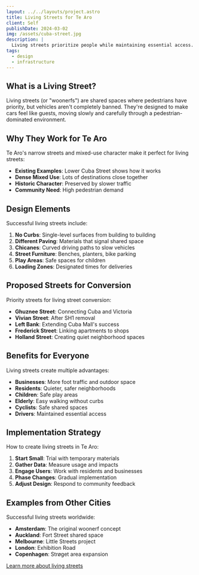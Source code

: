 ```yaml
---
layout: ../../layouts/project.astro
title: Living Streets for Te Aro
client: Self
publishDate: 2024-03-02
img: /assets/cuba-street.jpg
description: |
  Living streets prioritize people while maintaining essential access. Here's how they could transform Te Aro.
tags:
  - design
  - infrastructure
---
```


## What is a Living Street?

Living streets (or "woonerfs") are shared spaces where pedestrians have priority, but vehicles aren't completely banned. They're designed to make cars feel like guests, moving slowly and carefully through a pedestrian-dominated environment.

## Why They Work for Te Aro

Te Aro's narrow streets and mixed-use character make it perfect for living streets:

- **Existing Examples**: Lower Cuba Street shows how it works
- **Dense Mixed Use**: Lots of destinations close together
- **Historic Character**: Preserved by slower traffic
- **Community Need**: High pedestrian demand

## Design Elements

Successful living streets include:

1. **No Curbs**: Single-level surfaces from building to building
2. **Different Paving**: Materials that signal shared space
3. **Chicanes**: Curved driving paths to slow vehicles
4. **Street Furniture**: Benches, planters, bike parking
5. **Play Areas**: Safe spaces for children
6. **Loading Zones**: Designated times for deliveries

## Proposed Streets for Conversion

Priority streets for living street conversion:

- **Ghuznee Street**: Connecting Cuba and Victoria
- **Vivian Street**: After SH1 removal
- **Left Bank**: Extending Cuba Mall's success
- **Frederick Street**: Linking apartments to shops
- **Holland Street**: Creating quiet neighborhood spaces

## Benefits for Everyone

Living streets create multiple advantages:

- **Businesses**: More foot traffic and outdoor space
- **Residents**: Quieter, safer neighborhoods
- **Children**: Safe play areas
- **Elderly**: Easy walking without curbs
- **Cyclists**: Safe shared spaces
- **Drivers**: Maintained essential access

## Implementation Strategy

How to create living streets in Te Aro:

1. **Start Small**: Trial with temporary materials
2. **Gather Data**: Measure usage and impacts
3. **Engage Users**: Work with residents and businesses
4. **Phase Changes**: Gradual implementation
5. **Adjust Design**: Respond to community feedback

## Examples from Other Cities

Successful living streets worldwide:

- **Amsterdam**: The original woonerf concept
- **Auckland**: Fort Street shared space
- **Melbourne**: Little Streets project
- **London**: Exhibition Road
- **Copenhagen**: Strøget area expansion

[Learn more about living streets](https://nacto.org/publication/urban-street-design-guide/streets/residential-shared-street/)

